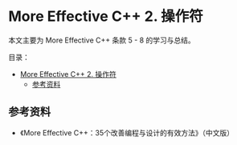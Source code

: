 # More Effective C++ 2. 操作符

本文主要为 More Effective C++ 条款 5 - 8 的学习与总结。

目录：

- [More Effective C++ 2. 操作符](#more-effective-c-2-操作符)
  - [参考资料](#参考资料)

## 参考资料

* 《More Effective C++：35个改善编程与设计的有效方法》（中文版）
